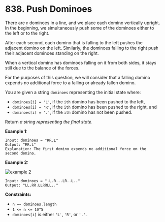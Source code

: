 # 838. Push Dominoes

There are `n` dominoes in a line, and we place each domino  vertically upright. In the beginning, we simultaneously push some of the dominoes either to the left or to the right.

After each second, each domino that is falling to the left pushes the  adjacent domino on the left. Similarly, the dominoes falling to the  right push their adjacent dominoes standing on the right.

When a vertical domino has dominoes falling on it from both sides, it stays still due to the balance of the forces.

For the purposes of this question, we will consider that a falling  domino expends no additional force to a falling or already fallen  domino.

You are given a string `dominoes` representing the initial state where:

- `dominoes[i] = 'L'`, if the `ith` domino has been pushed to the left,
- `dominoes[i] = 'R'`, if the `ith` domino has been pushed to the right, and
- `dominoes[i] = '.'`, if the `ith` domino has not been pushed.

Return *a string representing the final state*.

**Example 1:**

```()
Input: dominoes = "RR.L"
Output: "RR.L"
Explanation: The first domino expends no additional force on the second domino.
```

**Example 2:**

![example 2](https://s3-lc-upload.s3.amazonaws.com/uploads/2018/05/18/domino.png)

```()
Input: dominoes = ".L.R...LR..L.."
Output: "LL.RR.LLRRLL.."
```

**Constraints:**

- `n == dominoes.length`
- `1 <= n <= 10^5`
- `dominoes[i]` is either `'L'`, `'R'`, or `'.'`.
